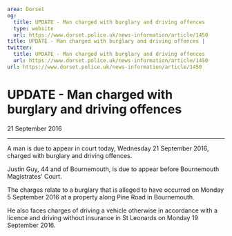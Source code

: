 ```yaml
area: Dorset
og:
  title: UPDATE - Man charged with burglary and driving offences
  type: website
  url: https://www.dorset.police.uk/news-information/article/1450
title: UPDATE - Man charged with burglary and driving offences |
twitter:
  title: UPDATE - Man charged with burglary and driving offences
  url: https://www.dorset.police.uk/news-information/article/1450
url: https://www.dorset.police.uk/news-information/article/1450
```

# UPDATE - Man charged with burglary and driving offences

21 September 2016

* * *

A man is due to appear in court today, Wednesday 21 September 2016, charged with burglary and driving offences.

Justin Guy, 44 and of Bournemouth, is due to appear before Bournemouth Magistrates' Court.

The charges relate to a burglary that is alleged to have occurred on Monday 5 September 2016 at a property along Pine Road in Bournemouth.

He also faces charges of driving a vehicle otherwise in accordance with a licence and driving without insurance in St Leonards on Monday 19 September 2016.
